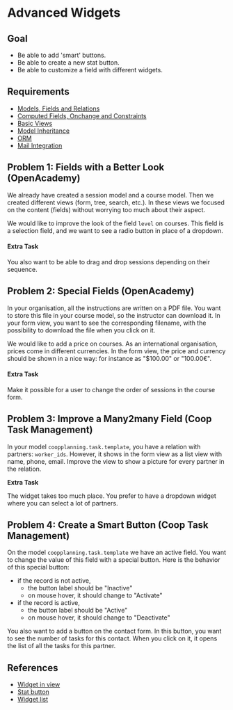 # Advanced Widgets

## Goal

* Be able to add 'smart' buttons.
* Be able to create a new stat button.
* Be able to customize a field with different widgets.

## Requirements

* [Models, Fields and Relations](../01-models)
* [Computed Fields, Onchange and Constraints](../02-fields)
* [Basic Views](../03-views)
* [Model Inheritance](../04-model-inheritance)
* [ORM](../09-orm)
* [Mail Integration](../25-mail-integration)


## Problem 1: Fields with a Better Look (OpenAcademy)

We already have created a session model and a course model. Then we created
different views (form, tree, search, etc.). In these views we focused on the
content (fields) without worrying too much about their aspect.

We would like to improve the look of the field `level` on courses. This field is
a selection field, and we want to see a radio button in place of a dropdown.

#### Extra Task

You also want to be able to drag and drop sessions depending on their sequence.


## Problem 2: Special Fields (OpenAcademy)

In your organisation, all the instructions are written on a PDF file. You want
to store this file in your course model, so the instructor can download it. In
your form view, you want to see the corresponding filename, with the possibility
to download the file when you click on it.

We would like to add a price on courses. As an international organisation,
prices come in different currencies. In the form view, the price and currency
should be shown in a nice way: for instance as "$100.00" or "100.00€".

#### Extra Task

Make it possible for a user to change the order of sessions in the course form.


## Problem 3: Improve a Many2many Field (Coop Task Management)

In your model `coopplanning.task.template`, you have a relation with partners:
`worker_ids`. However, it shows in the form view as a list view with name,
phone, email. Improve the view to show a picture for every partner in the
relation.

**Extra Task**

The widget takes too much place. You prefer to have a dropdown widget where you
can select a lot of partners.


## Problem 4: Create a Smart Button (Coop Task Management)

On the model `coopplanning.task.template` we have an active field. You want to
change the value of this field with a special button. Here is the behavior of
this special button:
- if the record is not active,
  - the button label should be "Inactive"
  - on mouse hover, it should change to "Activate"
- if the record is active,
  - the button label should be "Active"
  - on mouse hover, it should change to "Deactivate"

You also want to add a button on the contact form. In this button, you want to
see the number of tasks for this contact. When you click on it, it opens the
list of all the tasks for this partner.


## References

* [Widget in view](https://www.odoo.com/documentation/11.0/reference/views.html)
* [Stat button](http://fr.slideshare.net/openobject/odoo-smart-buttons)
* [Widget list](https://github.com/odoo/odoo/blob/76c443eda331b75bf5dfa7ec22b8eb22e1084343/addons/web/static/src/js/views/form_widgets.js#L1680)

